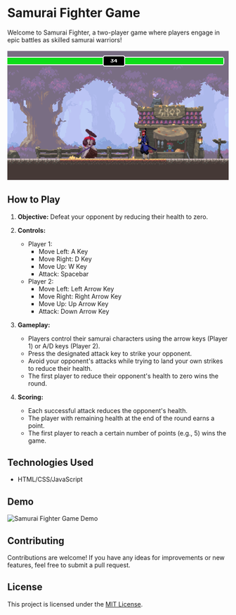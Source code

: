 # Samurai Fighter Game

Welcome to Samurai Fighter, a two-player game where players engage in epic battles as skilled samurai warriors!

![Samurai Fighter Game](samurai_fighter_game.png)

## How to Play

1. **Objective:** Defeat your opponent by reducing their health to zero.

2. **Controls:**
   - Player 1:
     - Move Left: A Key
     - Move Right: D Key
     - Move Up: W Key
     - Attack: Spacebar
   - Player 2:
     - Move Left: Left Arrow Key
     - Move Right: Right Arrow Key
     - Move Up: Up Arrow Key
     - Attack: Down Arrow Key
   
3. **Gameplay:**
   - Players control their samurai characters using the arrow keys (Player 1) or A/D keys (Player 2).
   - Press the designated attack key to strike your opponent.
   - Avoid your opponent's attacks while trying to land your own strikes to reduce their health.
   - The first player to reduce their opponent's health to zero wins the round.

4. **Scoring:**
   - Each successful attack reduces the opponent's health.
   - The player with remaining health at the end of the round earns a point.
   - The first player to reach a certain number of points (e.g., 5) wins the game.

## Technologies Used

- HTML/CSS/JavaScript

## Demo

![Samurai Fighter Game Demo](samurai_fighter_demo.gif)

## Contributing

Contributions are welcome! If you have any ideas for improvements or new features, feel free to submit a pull request.

## License

This project is licensed under the [MIT License](LICENSE).
